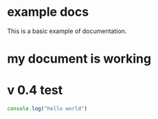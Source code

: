# example docs

This is a basic example of documentation.

# my document is working

# v 0.4 test

```javascript
console.log("hello world")
```
